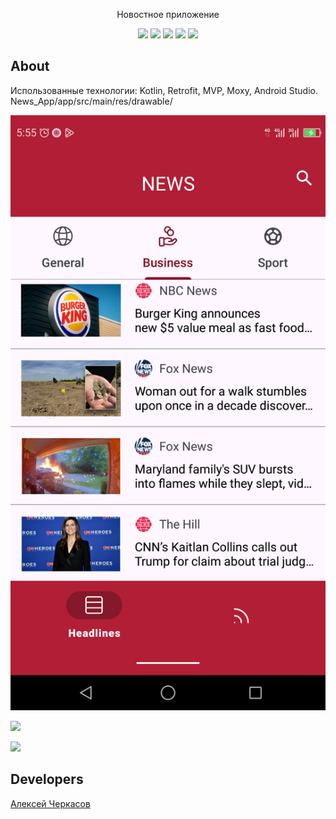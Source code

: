 

<p align="center">
   Новостное приложение
</p>

<p align="center"> 

   <img src="https://img.shields.io/badge/Kotlin-purple%20">
      <img src="https://img.shields.io/badge/Android-red">
   <img src="https://img.shields.io/badge/Moxy-green">
   <img src="https://img.shields.io/badge/Retrofit-orange">
  <img src="https://img.shields.io/badge/version-1.0-blue">

</p>

## About

Использованные технологии: Kotlin, Retrofit, MVP, Moxy, Android Studio.
News_App/app/src/main/res/drawable/

<p align="">
      <img src="https://github.com/befartok/News_App/blob/master/app/src/main/res/drawable/Screenshot_2024-05-27-05-55-21.png" width="700">
</p>

<p align="">
      <img src="https://github.com/befartok/News_App/app/src/main/res/drawable/Screenshot_2024-05-27-05-55-51.png" width="700">
</p>

<p align="">
      <img src="https://github.com/befartok/News_App/app/src/main/res/drawable/Screenshot_2024-05-27-05-59-31.png" width="700">
</p>



## Developers

[Алексей Черкасов](https://github.com/befartok)
